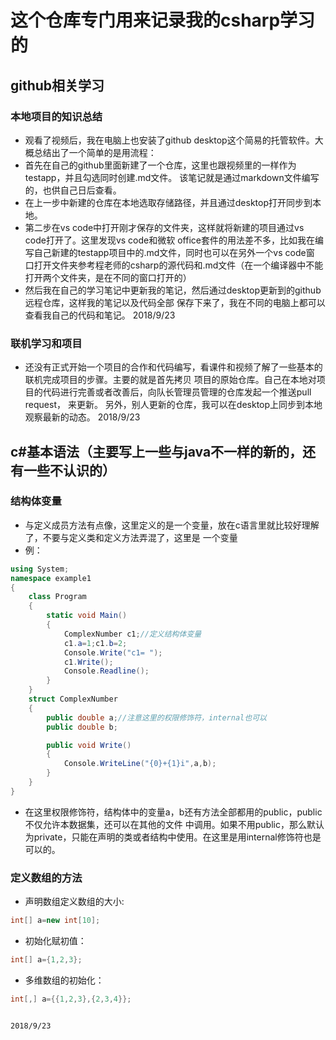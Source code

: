 # 这个仓库专门用来记录我的csharp学习的

## github相关学习
### 本地项目的知识总结
* 观看了视频后，我在电脑上也安装了github desktop这个简易的托管软件。大概总结出了一个简单的是用流程：
* 首先在自己的github里面新建了一个仓库，这里也跟视频里的一样作为testapp，并且勾选同时创建.md文件。
该笔记就是通过markdown文件编写的，也供自己日后查看。
* 在上一步中新建的仓库在本地选取存储路径，并且通过desktop打开同步到本地。
* 第二步在vs code中打开刚才保存的文件夹，这样就将新建的项目通过vs code打开了。这里发现vs code和微软
office套件的用法差不多，比如我在编写自己新建的testapp项目中的.md文件，同时也可以在另外一个vs code窗
口打开文件夹参考程老师的csharp的源代码和.md文件（在一个编译器中不能打开两个文件夹，是在不同的窗口打开的）
* 然后我在自己的学习笔记中更新我的笔记，然后通过desktop更新到的github远程仓库，这样我的笔记以及代码全部
保存下来了，我在不同的电脑上都可以查看我自己的代码和笔记。                                            2018/9/23

### 联机学习和项目
* 还没有正式开始一个项目的合作和代码编写，看课件和视频了解了一些基本的联机完成项目的步骤。主要的就是首先拷贝
项目的原始仓库。自己在本地对项目的代码进行完善或者改善后，向队长管理员管理的仓库发起一个推送pull request，
来更新。
另外，别人更新的仓库，我可以在desktop上同步到本地观察最新的动态。                                     2018/9/23


## c#基本语法（主要写上一些与java不一样的新的，还有一些不认识的）
### 结构体变量
* 与定义成员方法有点像，这里定义的是一个变量，放在c语言里就比较好理解了，不要与定义类和定义方法弄混了，这里是
一个变量
* 例：
```c#
using System;
namespace example1
{
    class Program
    {
        static void Main()
        {
            ComplexNumber c1;//定义结构体变量
            c1.a=1;c1.b=2;
            Console.Write("c1= ");
            c1.Write();
            Console.Readline();
        }
    }
    struct ComplexNumber
    {
        public double a;//注意这里的权限修饰符，internal也可以
        public double b;

        public void Write()
        {
            Console.WriteLine("{0}+{1}i",a,b);
        }
    }
}
```
* 在这里权限修饰符，结构体中的变量a，b还有方法全部都用的public，public不仅允许本数据集，还可以在其他的文件
中调用。如果不用public，那么默认为private，只能在声明的类或者结构中使用。在这里是用internal修饰符也是可以的。

### 定义数组的方法
* 声明数组定义数组的大小:
```c#
int[] a=new int[10];
```
* 初始化赋初值：
```c#
int[] a={1,2,3};
```
* 多维数组的初始化：
```c#
int[,] a={{1,2,3},{2,3,4}};
```                                                                                                 
                                                                                                2018/9/23

###







